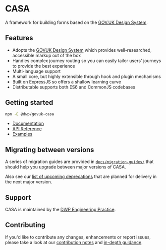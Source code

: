 # CASA

A framework for building forms based on the [GOV.UK Design System](https://design-system.service.gov.uk/).


## Features

* Adopts the [GOVUK Design System](https://design-system.service.gov.uk/) which provides well-researched, accessible markup out of the box
* Handles complex journey routing so you can easily tailor users' journeys to provide the best experience
* Multi-language support
* A small core, but highly extensible through hook and plugin mechanisms
* Built on ExpressJS so offers a shallow learning curve
* Distributable supports both ES6 and CommonJS codebases


## Getting started

```bash
npm -E @dwp/govuk-casa
```

* [Documentation](docs/index.md)
* [API Reference](docs/api-reference.md)
* [Examples](examples/)


## Migrating between versions

A series of migration guides are provided in [`docs/migration-guides/`](docs/migration-guides/) that should help you upgrade between major versions of CASA.

Also see our [list of upcoming deprecations](DEPRECATIONS.md) that are planned for delivery in the next major version.


## Support

CASA is maintained by the [DWP Engineering Practice](mailto:open-source@engineering.digital.dwp.gov.uk).


## Contributing

If you'd like to contribute any changes, enhancements or report issues, please take a look at our [contribution notes](CONTRIBUTING.md) and [in-depth guidance](docs/contributors/index.md).
